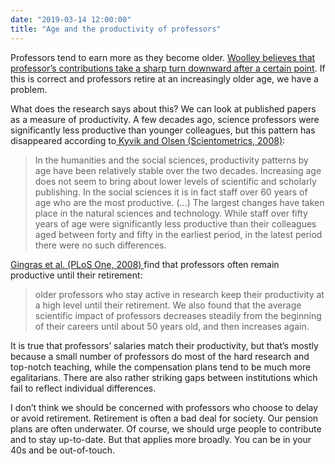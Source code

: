 ```yaml
---
date: "2019-03-14 12:00:00"
title: "Age and the productivity of professors"
---
```




Professors tend to earn more as they become older. [Woolley believes that professor&rsquo;s contributions take a sharp turn downward after a certain point](https://worthwhile.typepad.com/worthwhile_canadian_initi/2019/03/breaking-up-the-quarter-million-dollar-club.html). If this is correct and professors retire at an increasingly older age, we have a problem.

What does the research says about this? We can look at published papers as a measure of productivity. A few decades ago, science professors were significantly less productive than younger colleagues, but this pattern has disappeared according to[ Kyvik and Olsen (Scientometrics, 2008)](https://akademiai.com/doi/abs/10.1007/s11192-007-1767-z):

> In the humanities and the social sciences, productivity patterns by age have been relatively stable over the two decades. Increasing age does not seem to bring about lower levels of scientific and scholarly publishing. In the social sciences it is in fact staff over 60 years of age who are the most productive. (&hellip;) The largest changes have taken place in the natural sciences and technology. While staff over fifty years of age were significantly less productive than their colleagues aged between forty and fifty in the earliest period, in the latest period there were no such differences.


[Gingras et al. (PLoS One, 2008) ](https://journals.plos.org/plosone/article?id=10.1371/journal.pone.0004048)find that professors often remain productive until their retirement:

> older professors who stay active in research keep their productivity at a high level until their retirement. We also found that the average scientific impact of professors decreases steadily from the beginning of their careers until about 50 years old, and then increases again.


It is true that professors&rsquo; salaries match their productivity, but that&rsquo;s mostly because a small number of professors do most of the hard research and top-notch teaching, while the compensation plans tend to be much more egalitarians. There are also rather striking gaps between institutions which fail to reflect individual differences.

I don&rsquo;t think we should be concerned with professors who choose to delay or avoid retirement. Retirement is often a bad deal for society. Our pension plans are often underwater.
Of course, we should urge people to contribute and to stay up-to-date. But that applies more broadly. You can be in your 40s and be out-of-touch.

